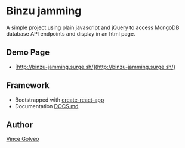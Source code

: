# Binzu jamming
A simple project using plain javascript and jQuery to access MongoDB database API endpoints and display in an html page.

## Demo Page
* [http://binzu-jamming.surge.sh/](http://binzu-jamming.surge.sh/)

## Framework
* Bootstrapped with [create-react-app](https://github.com/facebookincubator/create-react-app)
* Documentation [DOCS.md](https://github.com/binzu/jamming/blob/master/DOCS.md)

## Author
[Vince Golveo](https://vincegolveo.com/)
